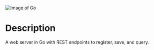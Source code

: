 ![Image of Go](https://golang.org/lib/godoc/images/go-logo-blue.svg)

Description 
===========
A web server in Go with REST endpoints to register, save, and query. 

